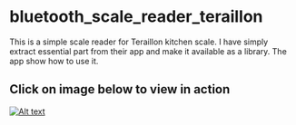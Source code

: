 #  bluetooth_scale_reader_teraillon


This is a simple scale reader for Teraillon kitchen scale.
I have simply extract essential part from their app and 
make it available as a library. The app show how to use it.


## Click on image below to view in action

[![Alt text](https://img.youtube.com/vi/QOl8vFs9WjM/0.jpg)](https://www.youtube.com/watch?v=QOl8vFs9WjM)

